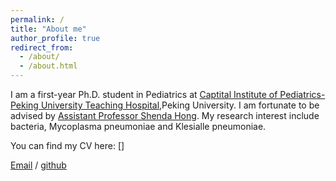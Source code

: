 ```yaml
---
permalink: /
title: "About me"
author_profile: true
redirect_from: 
  - /about/
  - /about.html
---
```


I am a first-year Ph.D. student in Pediatrics at [Captital Institute of Pediatrics-Peking University Teaching Hospital](
www.shouer.com.cn),Peking University. I am fortunate to be advised by [Assistant Professor Shenda Hong](https://hsd1503.github.io). My research interest include bacteria, Mycoplasma pneumoniae and Klesialle pneumoniae.

You can find my CV here: []

[Email](mailto:yujie5376@163.com) / [github](https://github.com/yujie7799)
